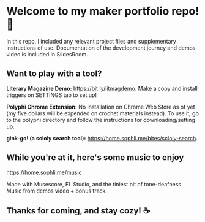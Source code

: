 # Welcome to my maker portfolio repo! 👋

In this repo, I included any relevant project files and supplementary instructions of use. Documentation of the development journey and demos video is included in SlidesRoom.

## Want to play with a tool?

**Literary Magazine Demo:** https://bit.ly/litmagdemo. Make a copy and install triggers on SETTINGS tab to set up!

**Polyphi Chrome Extension:** No installation on Chrome Web Store as of yet (my five dollars will be expended on crochet materials instead). To use it, go to the polyphi directory and follow the instructions for downloading/setting up.

**gink-go! (a scioly search tool):** https://home.sophli.me/bites/scioly-search.

## While you're at it, here's some music to enjoy

https://home.sophli.me/music

Made with Musescore, FL Studio, and the tiniest bit of tone-deafness. Music from demos video + bonus track.

## Thanks for coming, and stay cozy! ☕
